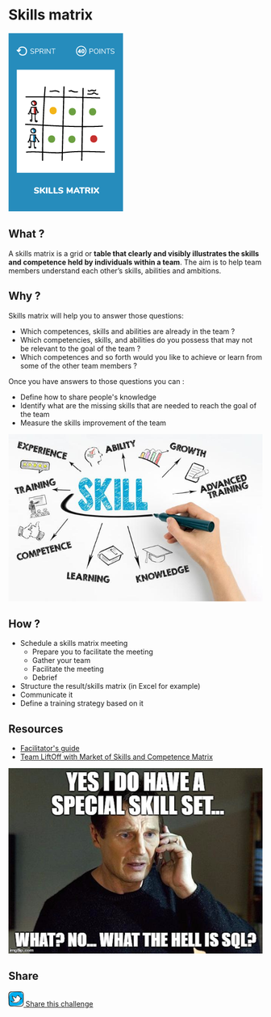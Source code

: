 # Skills matrix
![Skills matrix](images/skills-matrix.png)

## What ?
A skills matrix is a grid or **table that clearly and visibly illustrates the skills and competence held by individuals within a team**. 
The aim is to help team members understand each other’s skills, abilities and ambitions.

## Why ?
Skills matrix will help you to answer those questions:  
* Which competences, skills and abilities are already in the team ?
* Which competencies, skills, and abilities do you possess that may not be relevant to the goal of the team ?
* Which competences and so forth would you like to achieve or learn from some of the other team members ?

Once you have answers to those questions you can :
* Define how to share people's knowledge
* Identify what are the missing skills that are needed to reach the goal of the team
* Measure the skills improvement of the team

![Skills matrix](images/skills-matrix1.jpg)

## How ?
* Schedule a skills matrix meeting
    * Prepare you to facilitate the meeting
    * Gather your team
    * Facilitate the meeting
    * Debrief
* Structure the result/skills matrix (in Excel for example)
* Communicate it
* Define a training strategy based on it

## Resources
* [Facilitator's guide](https://medium.com/practicalscrum/market-of-skills-634a6ebf3363)
* [Team LiftOff with Market of Skills and Competence Matrix](https://blog.crisp.se/2012/11/06/anderslaestadius/team-liftoff-with-market-of-skills-and-competence-matrix)

![Skills matrix](images/skills-matrix2.jpg)

## Share
![Share](../images/twitter.png)[ Share this challenge](https://twitter.com/home?status=I%20have%20just%20completed%20the%20Skills%20matrix%20%23craft_challenges%20from%20%40agilepartner%20http://tiny.cc/p7v5vy)